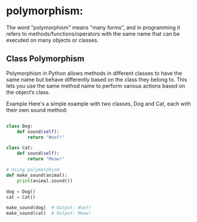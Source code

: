 # polymorphism:
The word "polymorphism" means "many forms", and in programming it refers to methods/functions/operators with the same name that can be executed on many objects or classes.

## Class Polymorphism
Polymorphism in Python allows methods in different classes to have the same name but behave differently based on the class they belong to. This lets you use the same method name to perform various actions based on the object’s class.

Example
Here's a simple example with two classes, Dog and Cat, each with their own sound method:

```python

class Dog:
    def sound(self):
        return "Woof!"

class Cat:
    def sound(self):
        return "Meow!"

# Using polymorphism
def make_sound(animal):
    print(animal.sound())

dog = Dog()
cat = Cat()

make_sound(dog)  # Output: Woof!
make_sound(cat)  # Output: Meow!
```